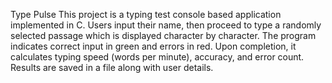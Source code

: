 Type Pulse
This project is a typing test console based application implemented in C. Users input their name, then proceed to type a randomly selected passage which is displayed character by character. The program indicates correct input in green and errors in red. Upon completion, it calculates typing speed (words per minute), accuracy, and error count. Results are saved in a file along with user details. 
